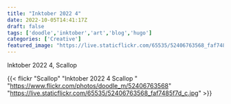 ```yaml
---
title: "Inktober 2022 4"
date: 2022-10-05T14:41:17Z
draft: false
tags: ['doodle','inktober','art','blog','hugo']
categories: ['Creative']
featured_image: "https://live.staticflickr.com/65535/52406763568_faf7485f7d_c.jpg"
---
```


Inktober 2022 4, Scallop


{{< flickr "Scallop"
           "Inktober 2022 4 Scallop "
           "https://www.flickr.com/photos/doodle_m/52406763568"
           "https://live.staticflickr.com/65535/52406763568_faf7485f7d_c.jpg" >}}

